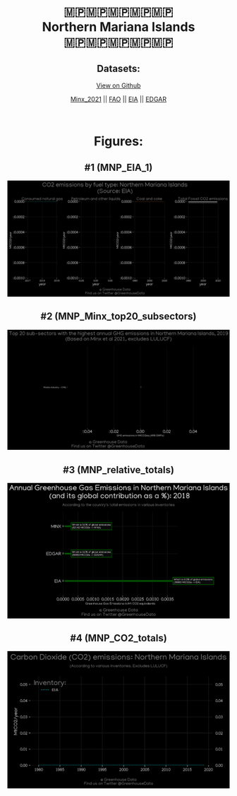 
<center>
<h1 align="center">
🇲🇵🇲🇵🇲🇵🇲🇵🇲🇵
<br>
Northern Mariana Islands
<br>
🇲🇵🇲🇵🇲🇵🇲🇵🇲🇵
</h1>
<h2>Datasets:</h2>
<p><a href="https://github.com/dquintani/GreenhouseData/tree/master/country_data/MNP_Northern Mariana Islands/data">View on Github</a>
<br></p><p><a href="data/MNP_Minx_2021.csv">Minx_2021</a> || <a href="data/MNP_FAO.csv">FAO</a> || <a href="data/MNP_EIA.csv">EIA</a> || <a href="data/MNP_EDGAR.csv">EDGAR</a></p><p><br></p>
<h1>Figures:</h1><h2>#1 (MNP_EIA_1)</h2>
<p><img alt="" src="figures/MNP_EIA_1.png" /></p><h2>#2 (MNP_Minx_top20_subsectors)</h2>
<p><img alt="" src="figures/MNP_Minx_top20_subsectors.png" /></p><h2>#3 (MNP_relative_totals)</h2>
<p><img alt="" src="figures/MNP_relative_totals.png" /></p><h2>#4 (MNP_CO2_totals)</h2>
<p><img alt="" src="figures/MNP_CO2_totals.png" /></p>